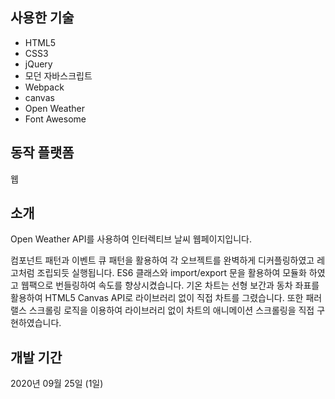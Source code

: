 ## 사용한 기술

- HTML5
- CSS3
- jQuery
- 모던 자바스크립트
- Webpack
- canvas
- Open Weather
- Font Awesome

## 동작 플랫폼

웹

## 소개

Open Weather API를 사용하여 인터렉티브 날씨 웹페이지입니다.

컴포넌트 패턴과 이벤트 큐 패턴을 활용하여 각 오브젝트를 완벽하게 디커플링하였고 레고처럼 조립되듯 실행됩니다.
ES6 클래스와 import/export 문을 활용하여 모듈화 하였고 웹팩으로 번들링하여 속도를 향상시켰습니다.
기온 차트는 선형 보간과 동차 좌표를 활용하여 HTML5 Canvas API로 라이브러리 없이 직접 차트를 그렸습니다.
또한 패러랠스 스크롤링 로직을 이용하여 라이브러리 없이 차트의 애니메이션 스크롤링을 직접 구현하였습니다.

## 개발 기간

2020년 09월 25일 (1일)
